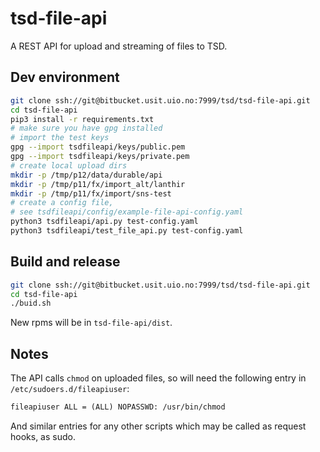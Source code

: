 
# tsd-file-api

A REST API for upload and streaming of files to TSD.

## Dev environment

```bash
git clone ssh://git@bitbucket.usit.uio.no:7999/tsd/tsd-file-api.git
cd tsd-file-api
pip3 install -r requirements.txt
# make sure you have gpg installed
# import the test keys
gpg --import tsdfileapi/keys/public.pem
gpg --import tsdfileapi/keys/private.pem
# create local upload dirs
mkdir -p /tmp/p12/data/durable/api
mkdir -p /tmp/p11/fx/import_alt/lanthir
mkdir -p /tmp/p11/fx/import/sns-test
# create a config file,
# see tsdfileapi/config/example-file-api-config.yaml
python3 tsdfileapi/api.py test-config.yaml
python3 tsdfileapi/test_file_api.py test-config.yaml
```

## Build and release

```bash
git clone ssh://git@bitbucket.usit.uio.no:7999/tsd/tsd-file-api.git
cd tsd-file-api
./buid.sh
```
New rpms will be in `tsd-file-api/dist`.

## Notes

The API calls `chmod` on uploaded files, so will need the following entry in `/etc/sudoers.d/fileapiuser`:

```txt
fileapiuser ALL = (ALL) NOPASSWD: /usr/bin/chmod
```

And similar entries for any other scripts which may be called as request hooks, as sudo.
